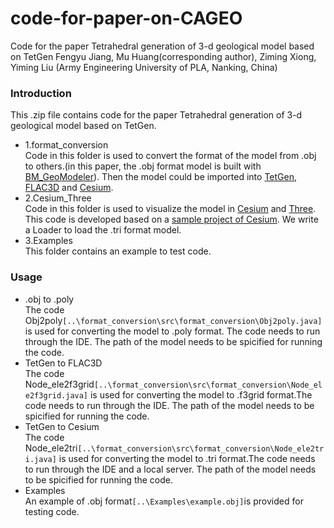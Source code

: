 # code-for-paper-on-CAGEO
Code for the paper
Tetrahedral generation of 3-d geological model based on TetGen
Fengyu Jiang, Mu Huang(corresponding author), Ziming Xiong, Yiming Liu
(Army Engineering University of PLA, Nanking, China)

### Introduction

This .zip file contains code for the paper Tetrahedral generation of 3-d geological model based on TetGen. 
* 1.format_conversion<br>
Code in this folder is used to convert the format of the model from .obj to others.(in this paper, the .obj format model is built with [BM_GeoModeler](http://www.geotechbim.com/)). Then the model could be imported into [TetGen](http://wias-berlin.de/software/index.jsp?id=TetGen&lang=1), [FLAC3D](https://www.itasca.co.uk/software/FLAC3D) and [Cesium](https://github.com/CesiumGS/cesium).
* 2.Cesium_Three<br>
Code in this folder is used to visualize the model in [Cesium](https://github.com/CesiumGS/cesium) and [Three](https://threejs.org/). This code is developed based on a [sample project of Cesium](https://cesium.com/blog/2017/10/23/integrating-cesium-with-threejs/). We write a Loader to load the .tri format model.
* 3.Examples<br>
This folder contains an example to test code.

### Usage 
* .obj to .poly<br>
The code Obj2poly`[..\format_conversion\src\format_conversion\Obj2poly.java]` is used for converting the model to .poly format. The code needs to run through the IDE. The path of the model needs to be spicified for running the code.
* TetGen to FLAC3D<br>
The code Node_ele2f3grid`[..\format_conversion\src\format_conversion\Node_ele2f3grid.java]` is used for converting the model to .f3grid format.The code needs to run through the IDE. The path of the model needs to be spicified for running the code.
* TetGen to Cesium<br>
The code Node_ele2tri`[..\format_conversion\src\format_conversion\Node_ele2tri.java]` is used for converting the model to .tri format.The code needs to run through the IDE and a local server. The path of the model needs to be spicified for running the code.
* Examples<br>
An example of .obj format`[..\Examples\example.obj]`is provided for testing code.
